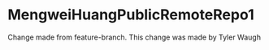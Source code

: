 # MengweiHuangPublicRemoteRepo1
Change made from feature-branch. 
This change was made by Tyler Waugh
